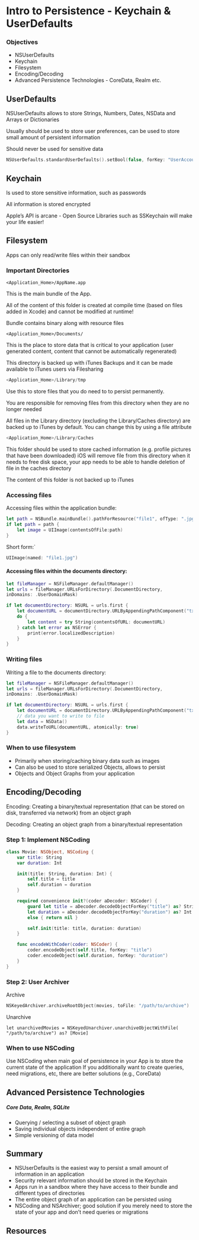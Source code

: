 # Intro to Persistence - Keychain & UserDefaults

### Objectives
- NSUserDefaults
- Keychain
- Filesystem
- Encoding/Decoding
- Advanced Persistence Technologies - CoreData, Realm etc.


## UserDefaults

NSUserDefaults allows to store Strings, Numbers, Dates, NSData and
Arrays or Dictionaries

Usually should be used to store user preferences, can be used to store small amount of persistent information

Should never be used for sensitive data

```swift
NSUserDefaults.standardUserDefaults().setBool(false, forKey: "UserAccountCreated")
```

## Keychain

Is used to store sensitive information, such as passwords 

All information is stored encrypted

Apple’s API is arcane - Open Source Libraries such as
SSKeychain will make your life easier!

## Filesystem

Apps can only read/write files within their sandbox

### Important Directories

```
<Application_Home>/AppName.app
```

This is the main bundle of the App. 

All of the content of this
folder is created at compile time (based on files added in
Xcode) and cannot be modified at runtime!

Bundle contains binary along with resource files


```
<Application_Home>/Documents/ 
```

This is the place to store data that is critical to your application
(user generated content, content that cannot be automatically
regenerated)

This directory is backed up with iTunes Backups and it can be
made available to iTunes users via Filesharing

```swift
<Application_Home>/Library/tmp
```

Use this to store files that you do need to to persist
permanently.

You are responsible for removing files from this
directory when they are no longer needed

All files in the Library directory (excluding the Library/Caches
directory) are backed up to iTunes by default. You can change
this by using a file attribute

```swift
<Application_Home>/Library/Caches
```

This folder should be used to store cached information (e.g.
profile pictures that have been downloaded)
iOS will remove file from this directory when it needs to free
disk space, your app needs to be able to handle deletion of
file in the caches directory

The content of this folder is not backed up to iTunes


### Accessing files
Accessing files within the application bundle:
```swift
let path = NSBundle.mainBundle().pathForResource("file1", ofType: ".jpg")
if let path = path {
    let image = UIImage(contentsOfFile:path)
}
```
Short form:`
```swift
UIImage(named: "file1.jpg")
```

#### Accessing files within the documents directory:
```swift
let fileManager = NSFileManager.defaultManager()
let urls = fileManager.URLsForDirectory(.DocumentDirectory,
inDomains: .UserDomainMask)

if let documentDirectory: NSURL = urls.first {
    let documentURL = documentDirectory.URLByAppendingPathComponent("txtFile.txt")
    do {
        let content = try String(contentsOfURL: documentURL)
    } catch let error as NSError {
        print(error.localizedDescription)
    }
}
 ```

### Writing files

Writing a file to the documents directory:

```swift
let fileManager = NSFileManager.defaultManager()
let urls = fileManager.URLsForDirectory(.DocumentDirectory,
inDomains: .UserDomainMask)

if let documentDirectory: NSURL = urls.first {
    let documentURL = documentDirectory.URLByAppendingPathComponent("txtFile.txt")
    // data you want to write to file
    let data = NSData()
    data.writeToURL(documentURL, atomically: true)
}
```

### When to use filesystem

- Primarily when storing/caching binary data such as images
- Can also be used to store serialized Objects, allows to persist
- Objects and Object Graphs from your application

## Encoding/Decoding

Encoding: Creating a binary/textual representation (that can
be stored on disk, transferred via network) from an object
graph

Decoding: Creating an object graph from a binary/textual
representation

### Step 1: Implement NSCoding

```swift
class Movie: NSObject, NSCoding {
    var title: String
    var duration: Int

    init(title: String, duration: Int) {
        self.title = title
        self.duration = duration
    }

    required convenience init?(coder aDecoder: NSCoder) {
        guard let title = aDecoder.decodeObjectForKey("title") as? String,
        let duration = aDecoder.decodeObjectForKey("duration") as? Int
        else { return nil }

        self.init(title: title, duration: duration)
    }

    func encodeWithCoder(coder: NSCoder) {
        coder.encodeObject(self.title, forKey: "title")
        coder.encodeObject(self.duration, forKey: "duration")
    }
}
```

### Step 2: User Archiver

Archive

```swift
NSKeyedArchiver.archiveRootObject(movies, toFile: "/path/to/archive")
```

Unarchive

```
let unarchivedMovies = NSKeyedUnarchiver.unarchiveObjectWithFile(
"/path/to/archive") as? [Movie]
```
 
### When to use NSCoding
Use NSCoding when main goal of persistence in your App is
to store the current state of the application
If you additionally want to create queries, need migrations,
etc, there are better solutions (e.g., CoreData)

## Advanced Persistence Technologies
##### Core Data, Realm, SQLite
- Querying / selecting a subset of object graph
- Saving individual objects independent of entire graph
- Simple versioning of data model

## Summary
- NSUserDefaults is the easiest way to persist a small amount of
information in an application
- Security relevant information should be stored in the Keychain
- Apps run in a sandbox where they have access to their bundle and
different types of directories
- The entire object graph of an application can be persisted using
- NSCoding and NSArchiver; good solution if you merely need to store
the state of your app and don’t need queries or migrations

## Resources